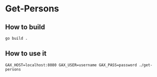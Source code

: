 # Get-Persons

## How to build
```
go build .
```

## How to use it
```
GAX_HOST=localhost:8080 GAX_USER=username GAX_PASS=password ./get-persons 
```

